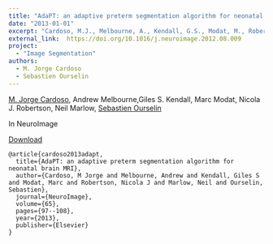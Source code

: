 ```yaml
---
title: "AdaPT: an adaptive preterm segmentation algorithm for neonatal brain MRI"
date: "2013-01-01"
excerpt: "Cardoso, M.J., Melbourne, A., Kendall, G.S., Modat, M., Robertson, N.J., Marlow, N. and Ourselin, S., 2013. NeuroImage, 65, pp.97-108."
external_link:  https://doi.org/10.1016/j.neuroimage.2012.08.009
project:
  - "Image Segmentation"
authors:
  - M. Jorge Cardoso
  - Sebastien Ourselin
---
```

[M. Jorge Cardoso](/people/jorge_cardoso), Andrew Melbourne,Giles S. Kendall, Marc Modat, Nicola J. Robertson, Neil Marlow, [Sebastien Ourselin](/people/seb_ourselin)

In NeuroImage

<a href="{{page.external_link}}" target="_blank"> Download </a>

```
@article{cardoso2013adapt,
  title={AdaPT: an adaptive preterm segmentation algorithm for neonatal brain MRI},
  author={Cardoso, M Jorge and Melbourne, Andrew and Kendall, Giles S and Modat, Marc and Robertson, Nicola J and Marlow, Neil and Ourselin, Sebastien},
  journal={NeuroImage},
  volume={65},
  pages={97--108},
  year={2013},
  publisher={Elsevier}
}
```
